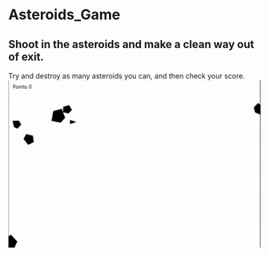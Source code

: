 # Asteroids_Game
## Shoot in the asteroids and make a clean way out of exit.
Try and destroy as many asteroids you can, and then check your score. 
![alt-text](https://github.com/vladpop20/Asteroids_Game/blob/master/Asteroids_Demo.gif)
